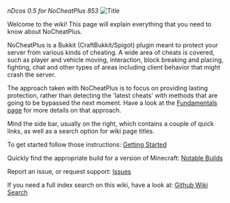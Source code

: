 _nDcos 0.5 for NoCheatPlus 853_
![Title](https://raw.githubusercontent.com/asofold/NCPDocs/master/wiki/resources/sNCPBanner.gif)

Welcome to the wiki! This page will explain everything that you need to know about NoCheatPlus.

NoCheatPlus is a Bukkit (CraftBukkit/Spigot) plugin meant to protect your server from various kinds of cheating. A wide area of cheats is covered, such as player and vehicle moving, interaction, block breaking and placing, fighting, chat and other types of areas including client behavior that might crash the server.

The approach taken with NoCheatPlus is to focus on providing lasting protection, rather than detecting the 'latest cheats' with methods that are going to be bypassed the next moment. Have a look at the [Fundamentals page](Fundamentals) for more details on that approach.

Mind the side bar, usually on the right, which contains a couple of quick links, as well as a search option for wiki page titles.

To get started follow those instructions: [Getting Started](Getting-Started)

Quickly find the appropriate build for a version of Minecraft: [Notable Builds](Notable-Builds)

Report an issue, or request support: [Issues](https://github.com/NoCheatPlus/Issues/issues)

If you need a full index search on this wiki, have a look at: [Github Wiki Search](https://github.com/linyows/github-wiki-search) 

